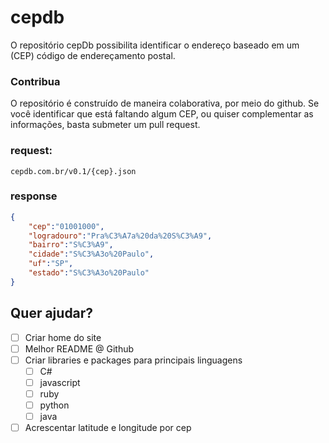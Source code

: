# cepdb

O repositório cepDb possibilita identificar o endereço baseado em um (CEP) código de endereçamento postal. 

### Contribua
O repositório é construído de maneira colaborativa, por meio do github. Se você identificar que está faltando algum CEP, ou quiser complementar as informações, basta submeter um pull request.

### request:

```shell
cepdb.com.br/v0.1/{cep}.json
```

### response

```json
{
    "cep":"01001000",
    "logradouro":"Pra%C3%A7a%20da%20S%C3%A9", 
    "bairro":"S%C3%A9", 
    "cidade":"S%C3%A3o%20Paulo",
    "uf":"SP",
    "estado":"S%C3%A3o%20Paulo"
}
```

## Quer ajudar? 

- [ ] Criar home do site
- [ ] Melhor README @ Github
- [ ] Criar libraries e packages para principais linguagens
    - [ ] C#
    - [ ] javascript
    - [ ] ruby
    - [ ] python
    - [ ] java
- [ ] Acrescentar latitude e longitude por cep
